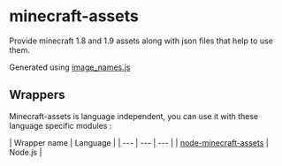 # minecraft-assets

Provide minecraft 1.8 and 1.9 assets along with json files that help to use them.

Generated using [image_names.js](https://github.com/PrismarineJS/minecraft-jar-extractor/blob/master/image_names.js)


## Wrappers

Minecraft-assets is language independent, you can use it with these language specific modules :

| Wrapper name | Language |
| --- | --- | --- |
| [node-minecraft-assets](https://github.com/rom1504/node-minecraft-assets) | Node.js |

